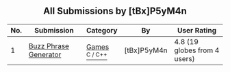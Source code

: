 ﻿<div align="center">

## All Submissions by \[tBx\]P5yM4n

</div>

No.  | Submission | Category | By   | User Rating
---- | ---------- | -------- | ---- | -----------
1 | [Buzz Phrase Generator<br />](https://github.com/Planet-Source-Code/tbx-p5ym4n-buzz-phrase-generator__3-1133) | [Games<br /><sup>C / C++</sup>](../ByCategory/games__3-13.md) | \[tBx\]P5yM4n | 4.8 (19 globes from 4 users)
